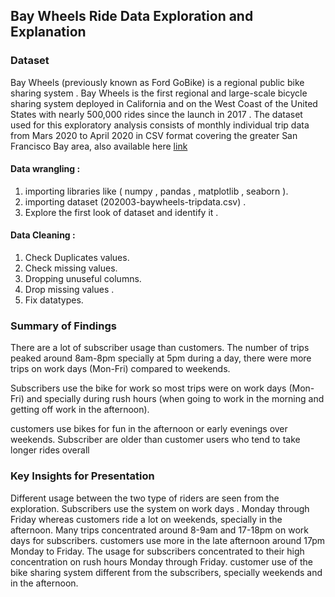 ## Bay Wheels Ride Data Exploration and Explanation
### Dataset
Bay Wheels (previously known as Ford GoBike) is a regional public bike sharing system . Bay Wheels is the first regional and large-scale bicycle sharing system deployed in California and on the West Coast of the United States with nearly 500,000 rides since the launch in 2017 . The dataset used for this exploratory analysis consists of monthly individual trip data from Mars 2020 to April 2020 in CSV format covering the greater San Francisco Bay area, also available here [link](https://s3.amazonaws.com/baywheels-data/202003-baywheels-tripdata.csv.zip)

#### Data wrangling :
1. importing libraries like ( numpy , pandas , matplotlib , seaborn ).
2. importing dataset (202003-baywheels-tripdata.csv) .
3. Explore the first look of dataset and identify it .

#### Data Cleaning :
1. Check Duplicates values.
2. Check missing values.
3. Dropping unuseful columns.
4. Drop missing values .
5. Fix datatypes.

### Summary of Findings
There are a lot of subscriber usage than customers.
The number of trips peaked around 8am-8pm specially at 5pm during a day, there were more trips on work days (Mon-Fri) compared to weekends.

Subscribers use the bike for work so most trips were on work days (Mon-Fri) and specially during rush hours (when going to work in the morning and getting off work in the afternoon).

customers use bikes for fun in the afternoon or early evenings over weekends.
Subscriber are older than customer users who tend to take longer rides overall


### Key Insights for Presentation
Different usage between the two type of riders are seen from the exploration. 
Subscribers use the system on work days .
Monday through Friday whereas customers ride a lot on weekends, specially  in the afternoon.
Many trips concentrated around 8-9am and 17-18pm on work days for subscribers.
customers use more in the late afternoon around 17pm Monday to Friday.
The usage for subscribers concentrated to their high concentration on rush hours Monday through Friday.
customer use of the bike sharing system different from the subscribers, specially   weekends and in the afternoon.